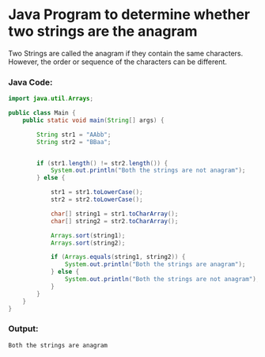 # Java Program to determine whether two strings are the anagram
Two Strings are called the anagram if they contain the same characters. However, the order or sequence of the characters can be different.


### Java Code:
```java
import java.util.Arrays;

public class Main {
    public static void main(String[] args) {

        String str1 = "AAbb";
        String str2 = "BBaa";


        if (str1.length() != str2.length()) {
            System.out.println("Both the strings are not anagram");
        } else {

            str1 = str1.toLowerCase();
            str2 = str2.toLowerCase();

            char[] string1 = str1.toCharArray();
            char[] string2 = str2.toCharArray();

            Arrays.sort(string1);
            Arrays.sort(string2);

            if (Arrays.equals(string1, string2)) {
                System.out.println("Both the strings are anagram");
            } else {
                System.out.println("Both the strings are not anagram");
            }
        }
    }
}
```

### Output:
```shell
Both the strings are anagram
```